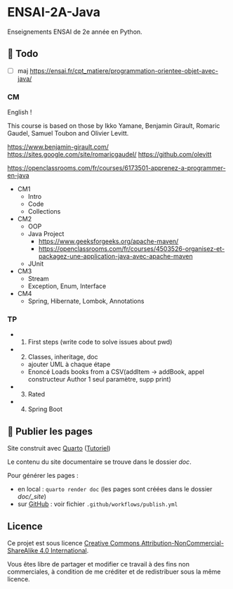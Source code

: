 # ENSAI-2A-Java

Enseignements ENSAI de 2e année en Python.

## :construction:  Todo

- [ ] maj <https://ensai.fr/cpt_matiere/programmation-orientee-objet-avec-java/>

### CM

English !

This course is based on those by Ikko Yamane, Benjamin Girault, Romaric Gaudel, Samuel Toubon and Olivier Levitt.

https://www.benjamin-girault.com/
https://sites.google.com/site/romaricgaudel/
https://github.com/olevitt

https://openclassrooms.com/fr/courses/6173501-apprenez-a-programmer-en-java

- CM1
  - Intro
  - Code
  - Collections
- CM2
  - OOP
  - Java Project
    - https://www.geeksforgeeks.org/apache-maven/
    - https://openclassrooms.com/fr/courses/4503526-organisez-et-packagez-une-application-java-avec-apache-maven
  - JUnit
- CM3
  - Stream
  - Exception, Enum, Interface
- CM4
  - Spring, Hibernate, Lombok, Annotations


### TP

- 1. First steps (write code to solve issues about pwd)
- 2. Classes, inheritage, doc
  - ajouter UML à chaque étape
  - Enoncé Loads books from a CSV(addItem -> addBook, appel constructeur Author 1 seul paramètre, supp print)
- 3. Rated
- 4. Spring Boot


## :rocket: Publier les pages

Site construit avec [Quarto](https://quarto.org/) ([Tutoriel](https://ludo2ne.github.io/Quarto-tuto/))

Le contenu du site documentaire se trouve dans le dossier *doc*.

Pour générer les pages :

- en local : `quarto render doc` (les pages sont créées dans le dossier *doc/_site*)
- sur [GitHub](https://ludo2ne.github.io/ENSAI-1A-Python/) : voir fichier `.github/workflows/publish.yml`

## Licence

Ce projet est sous licence [Creative Commons Attribution-NonCommercial-ShareAlike 4.0 International](https://creativecommons.org/licenses/by-nc-sa/4.0/).

Vous êtes libre de partager et modifier ce travail à des fins non commerciales, à condition de me créditer et de redistribuer sous la même licence.
